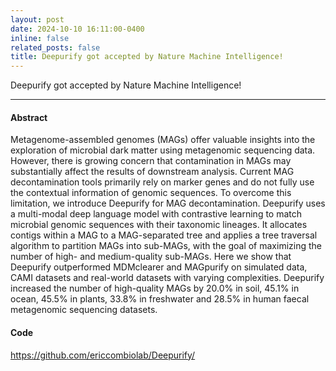 ```yaml
---
layout: post
date: 2024-10-10 16:11:00-0400
inline: false
related_posts: false
title: Deepurify got accepted by Nature Machine Intelligence!
---
```


Deepurify got accepted by Nature Machine Intelligence!

---

#### Abstract

Metagenome-assembled genomes (MAGs) offer valuable insights into the exploration of microbial dark matter using metagenomic sequencing data. However, there is growing concern that contamination in MAGs may substantially affect the results of downstream analysis. Current MAG decontamination tools primarily rely on marker genes and do not fully use the contextual information of genomic sequences. To overcome this limitation, we introduce Deepurify for MAG decontamination. Deepurify uses a multi-modal deep language model with contrastive learning to match microbial genomic sequences with their taxonomic lineages. It allocates contigs within a MAG to a MAG-separated tree and applies a tree traversal algorithm to partition MAGs into sub-MAGs, with the goal of maximizing the number of high- and medium-quality sub-MAGs. Here we show that Deepurify outperformed MDMclearer and MAGpurify on simulated data, CAMI datasets and real-world datasets with varying complexities. Deepurify increased the number of high-quality MAGs by 20.0% in soil, 45.1% in ocean, 45.5% in plants, 33.8% in freshwater and 28.5% in human faecal metagenomic sequencing datasets.

#### Code

<a href="https://github.com/ericcombiolab/Deepurify/">https://github.com/ericcombiolab/Deepurify/ </a>